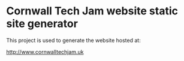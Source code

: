 # Cornwall Tech Jam website static site generator

This project is used to generate the website hosted at:

http://www.cornwalltechjam.uk
